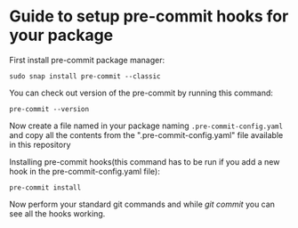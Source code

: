 # Guide to setup pre-commit hooks for your package

First install pre-commit package manager:

`sudo snap install pre-commit --classic`

You can check out version of the pre-commit by running this command:

`pre-commit --version`

Now create a file named in your package naming `.pre-commit-config.yaml` and copy all the contents from the ".pre-commit-config.yaml" file available in this repository

Installing pre-commit hooks(this command has to be run if you add a new hook in the pre-commit-config.yaml file):

`pre-commit install`

Now perform your standard git commands and while *git commit* you can see all the hooks working.
